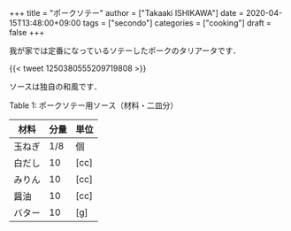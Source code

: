 +++
title = "ポークソテー"
author = ["Takaaki ISHIKAWA"]
date = 2020-04-15T13:48:00+09:00
tags = ["secondo"]
categories = ["cooking"]
draft = false
+++

我が家では定番になっているソテーしたポークのタリアータです．

{{< tweet 1250380555209719808 >}}

ソースは独自の和風です．

<div class="table-caption">
  <span class="table-number">Table 1</span>:
  ポークソテー用ソース（材料・二皿分）
</div>

| 材料 | 分量 | 単位 |
|----|----|----|
| 玉ねぎ | 1/8 | 個   |
| 白だし | 10  | [cc] |
| みりん | 10  | [cc] |
| 醤油 | 10  | [cc] |
| バター | 10  | [g]  |
